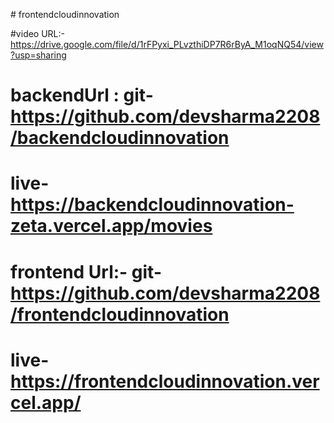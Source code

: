 #   f r o n t e n d c l o u d i n n o v a t i o n 


#video URL:- https://drive.google.com/file/d/1rFPyxi_PLvzthiDP7R6rByA_M1oqNQ54/view?usp=sharing
 
 
# backendUrl :     git-    https://github.com/devsharma2208/backendcloudinnovation
#                  live-   https://backendcloudinnovation-zeta.vercel.app/movies
# frontend Url:-   git-    https://github.com/devsharma2208/frontendcloudinnovation
#                  live-   https://frontendcloudinnovation.vercel.app/
                  
